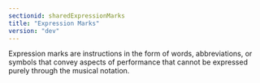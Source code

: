 ```yaml
---
sectionid: sharedExpressionMarks
title: "Expression Marks"
version: "dev"
---
```


Expression marks are instructions in the form of words, abbreviations, or symbols
that
convey aspects of performance that cannot be expressed purely through the musical
notation.

